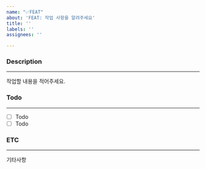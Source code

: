 ```yaml
---
name: "✅FEAT"
about: 'FEAT: 작업 사항을 알려주세요'
title: ''
labels: ''
assignees: ''

---
```


### Description

---

작업할 내용을 적어주세요.

### Todo

---

- [ ]  Todo
- [ ]  Todo

### ETC

---

기타사항
